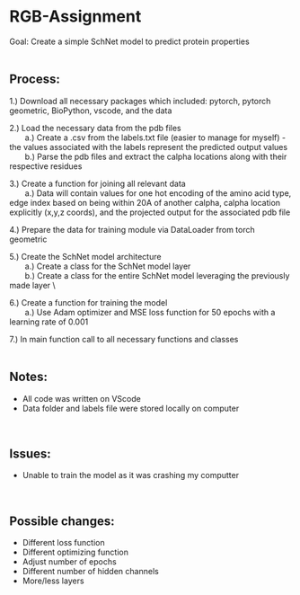 # RGB-Assignment
Goal: Create a simple SchNet model to predict protein properties 
 <br />
 <br />
## Process: 
1.) Download all necessary packages which included: pytorch, pytorch geometric, BioPython, vscode, and the data 

2.) Load the necessary data from the pdb files \
&nbsp; &nbsp; &nbsp; &nbsp;a.) Create a .csv from the labels.txt file (easier to manage for myself) - the values associated with the labels represent the predicted output values \
&nbsp; &nbsp; &nbsp; &nbsp;b.) Parse the pdb files and extract the calpha locations along with their respective residues 

3.) Create a function for joining all relevant data \
&nbsp; &nbsp; &nbsp; &nbsp;a.) Data will contain values for one hot encoding of the amino acid type, edge index based on being within 20A of another calpha, calpha location explicitly (x,y,z coords), and the projected output for the associated pdb file 
 
4.) Prepare the data for training module via DataLoader from torch geometric 
 
5.) Create the SchNet model architecture \
&nbsp; &nbsp; &nbsp; &nbsp;a.) Create a class for the SchNet model layer \
&nbsp; &nbsp; &nbsp; &nbsp;b.) Create a class for the entire SchNet model leveraging the previously made layer \
 
6.) Create a function for training the model \
&nbsp; &nbsp; &nbsp; &nbsp;a.) Use Adam optimizer and MSE loss function for 50 epochs with a learning rate of 0.001 

7.) In main function call to all necessary functions and classes 
 <br />
 <br />
## Notes: 
* All code was written on VScode
* Data folder and labels file were stored locally on computer

 <br />
 
## Issues: 
* Unable to train the model as it was crashing my computter

 <br />
 
## Possible changes: 
* Different loss function
* Different optimizing function
* Adjust number of epochs
* Different number of hidden channels
* More/less layers
